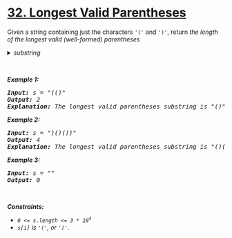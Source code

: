 # [32. Longest Valid Parentheses](https://leetcode.com/problems/longest-valid-parentheses/)

<div class="_1l1MA" data-track-load="description_content"><p>Given a string containing just the characters <code>'('</code> and <code>')'</code>, return <em>the length of the longest valid (well-formed) parentheses <details><summary>substring</summary>
A <b>substring</b> is a contiguous non-empty sequence of characters within a string.
</details></p>

<p>&nbsp;</p>
<p><strong class="example">Example 1:</strong></p>

<pre><strong>Input:</strong> s = "(()"
<strong>Output:</strong> 2
<strong>Explanation:</strong> The longest valid parentheses substring is "()".
</pre>

<p><strong class="example">Example 2:</strong></p>

<pre><strong>Input:</strong> s = ")()())"
<strong>Output:</strong> 4
<strong>Explanation:</strong> The longest valid parentheses substring is "()()".
</pre>

<p><strong class="example">Example 3:</strong></p>

<pre><strong>Input:</strong> s = ""
<strong>Output:</strong> 0
</pre>

<p>&nbsp;</p>
<p><strong>Constraints:</strong></p>

<ul>
	<li><code>0 &lt;= s.length &lt;= 3 * 10<sup>4</sup></code></li>
	<li><code>s[i]</code> is <code>'('</code>, or <code>')'</code>.</li>
</ul>
</div>